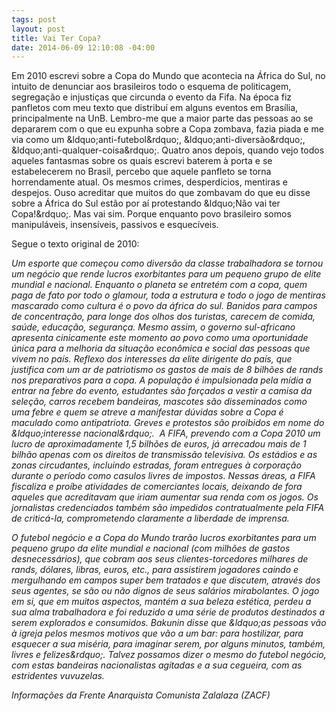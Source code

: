 ```yaml
---
tags: post
layout: post
title: Vai Ter Copa?
date: 2014-06-09 12:10:08 -04:00
---
```

<p>Em 2010 escrevi sobre a Copa do Mundo que acontecia na África do Sul, no intuito de denunciar aos brasileiros todo o esquema de politicagem, segregação e injustiças que circunda o evento da Fifa. Na época fiz panfletos com meu texto que distribuí em alguns eventos em Brasília, principalmente na UnB. Lembro-me que a maior parte das pessoas ao se depararem com o que eu expunha sobre a Copa zombava, fazia piada e me via como um &amp;ldquo;anti-futebol&amp;rdquo;, &amp;ldquo;anti-diversão&amp;rdquo;, &amp;ldquo;anti-qualquer-coisa&amp;rdquo;. Quatro anos depois, quando vejo todos aqueles fantasmas sobre os quais escrevi baterem à porta e se estabelecerem no Brasil, percebo que aquele panfleto se torna horrendamente atual. Os mesmos crimes, desperdícios, mentiras e despejos. Ouso acreditar que muitos do que zombavam do que eu disse sobre a África do Sul estão por aí protestando &amp;ldquo;Não vai ter Copa!&amp;rdquo;. Mas vai sim. Porque enquanto povo brasileiro somos manipuláveis, insensíveis, passivos e esquecíveis.</p>
        <p>Segue o texto original de 2010:</p>
        <p class="p1">
          <em>Um esporte que começou como diversão da classe trabalhadora se tornou um negócio que rende lucros exorbitantes para um pequeno grupo de elite mundial e nacional. Enquanto o planeta se entretém com a copa, quem paga de fato por todo o glamour, toda a estrutura e todo o jogo de mentiras mascarado como cultura é o povo da áfrica do sul. Banidos para campos de concentração, para longe dos olhos dos turistas, carecem de comida, saúde, educação, segurança. Mesmo assim, o governo sul-africano apresenta cinicamente este momento ao povo como uma oportunidade única para a melhoria da situação econômica e social das pessoas que vivem no país. Reflexo dos interesses da elite dirigente do país, que justifica com um ar de patriotismo os gastos de mais de 8 bilhões de rands nos preparativos para a copa. A população é impulsionada pela mídia a entrar na febre do evento, estudantes são forçados a vestir a camisa da seleção, carros recebem bandeiras, mascotes são disseminados como uma febre e quem se atreve a manifestar dúvidas sobre a Copa é maculado como antipatriota. Greves e protestos são proibidos em nome do &amp;ldquo;interesse nacional&amp;rdquo;.  A FIFA, prevendo com a Copa 2010 um lucro de aproximadamente 1,5 bilhões de euros, já arrecadou mais de 1 bilhão apenas com os direitos de transmissão televisiva. Os estádios e as zonas circudantes, incluindo estradas, foram entregues à corporação durante o período como casulos livres de impostos. Nessas áreas, a FIFA fiscaliza e proíbe atividades de comerciantes locais, deixando de fora aqueles que acreditavam que iriam aumentar sua renda com os jogos. Os jornalistas credenciados também são impedidos contratualmente pela FIFA de criticá-la, comprometendo claramente a liberdade de imprensa. </em>
        </p>
        <p class="p1">
          <em>O futebol negócio e a Copa do Mundo trarão lucros exorbitantes para um pequeno grupo da elite mundial e nacional (com milhões de gastos desnecessários), que cobram aos seus clientes-torcedores milhares de rands, dólares, libras, euros, etc., para assistirem jogadores caindo e mergulhando em campos super bem tratados e que discutem, através dos seus agentes, se são ou não dignos de seus salários mirabolantes. O jogo em si, que em muitos aspectos, mantém a sua beleza estética, perdeu a sua alma trabalhadora e foi reduzido a uma série de produtos destinados a serem explorados e consumidos. Bakunin disse que &amp;ldquo;as pessoas vão à igreja pelos mesmos motivos que vão a um bar: para hostilizar, para esquecer a sua miséria, para imaginar serem, por alguns minutos, também, livres e felizes&amp;rdquo;. Talvez possamos dizer o mesmo do futebol negócio, com estas bandeiras nacionalistas agitadas e a sua cegueira, com as estridentes vuvuzelas.</em>
        </p>
        <p class="p3">
          <em>Informações da Frente Anarquista Comunista Zalalaza (ZACF)</em>
        </p>
